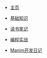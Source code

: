 <!--_navbar.md-->

+ [主页]()

+ [基础知识](基础知识/README)

+ [读书笔记](读书笔记/README)

+ [编程实战](编程实战/README)

+ [Manim开发日记](Manim开发日记/README)

  